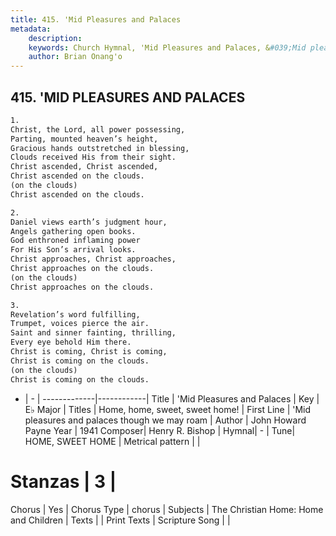 ```yaml
---
title: 415. 'Mid Pleasures and Palaces
metadata:
    description: 
    keywords: Church Hymnal, 'Mid Pleasures and Palaces, &#039;Mid pleasures and palaces though we may roam, Home, home, sweet, sweet home!
    author: Brian Onang'o
---
```



## 415. 'MID PLEASURES AND PALACES

```txt
1.
Christ, the Lord, all power possessing,
Parting, mounted heaven’s height,
Gracious hands outstretched in blessing,
Clouds received His from their sight.
Christ ascended, Christ ascended,
Christ ascended on the clouds.
(on the clouds)
Christ ascended on the clouds.

2.
Daniel views earth’s judgment hour,
Angels gathering open books.
God enthroned inflaming power
For His Son’s arrival looks.
Christ approaches, Christ approaches,
Christ approaches on the clouds.
(on the clouds)
Christ approaches on the clouds.

3.
Revelation’s word fulfilling,
Trumpet, voices pierce the air.
Saint and sinner fainting, thrilling,
Every eye behold Him there.
Christ is coming, Christ is coming,
Christ is coming on the clouds.
(on the clouds)
Christ is coming on the clouds.
```

- |   -  |
-------------|------------|
Title | 'Mid Pleasures and Palaces |
Key | E♭ Major |
Titles | Home, home, sweet, sweet home! |
First Line | &#039;Mid pleasures and palaces though we may roam |
Author | John Howard Payne
Year | 1941
Composer| Henry R. Bishop |
Hymnal|  - |
Tune| HOME, SWEET HOME |
Metrical pattern | |
# Stanzas | 3 |
Chorus | Yes |
Chorus Type | chorus |
Subjects | The Christian Home: Home and Children |
Texts |  |
Print Texts | 
Scripture Song |  |
  
